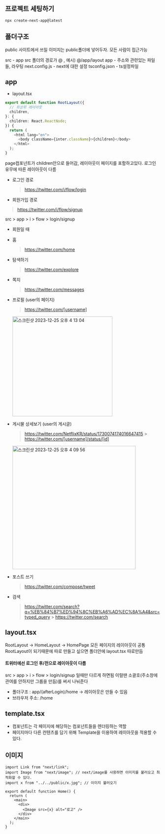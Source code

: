 ## 프로젝트 세팅하기

```
npx create-next-app@latest
```

## 폴더구조

public
사이트에서 쓰일 이미지는 public폴더에 넣어두자.
모든 사람이 접근가능

src - app
src 폴더의 경로가 @ , 예시) @/app/layout
app - 주소와 관련있는 파일들, 라우팅
next.config.js - next에 대한 설정
tsconfig.json - ts설정파일

## app

- layout.tsx

```ts
export default function RootLayout({
  // 최상위 레이아웃
  children,
}: {
  children: React.ReactNode;
}) {
  return (
    <html lang="en">
      <body className={inter.className}>{children}</body>
    </html>
  );
}
```

page컴포넌트가 children안으로 들어감, 레이아웃이 페이지를 포함하고있다.
로그인 유무에 따른 레이아웃이 다름

- 로그인 경로

  > https://twitter.com/i/flow/login

- 회원가입 경로

> https://twitter.com/i/flow/signup

src > app > i > flow > login/signup

- 회원일 때
- 홈
  > https://twitter.com/home
- 탐색하기
  > https://twitter.com/explore
- 쪽지

  > https://twitter.com/messages

- 프로필 (user의 페이지)

  > https://twitter.com/[username]

  <img width="325" alt="스크린샷 2023-12-25 오후 4 13 04" src="https://github.com/cocorig/Next.js/assets/95855640/8ae96268-1579-43d0-9fc8-b8d741c74206">

- 게시물 상세보기 (user의 게시글)

  > https://twitter.com/NetflixKR/status/1730074174016647415 > https://twitter.com/[username]/status/[id]

  <img width="401" alt="스크린샷 2023-12-25 오후 4 09 56" src="https://github.com/cocorig/Next.js/assets/95855640/52bb07a9-2dee-4e4a-b98b-563299d87fb9">

- 포스트 쓰기

  > https://twitter.com/compose/tweet

- 검색
  > https://twitter.com/search?q=%EB%84%B7%ED%94%8C%EB%A6%AD%EC%8A%A4&src=typed_query > https://twitter.com/search

## layout.tsx

RootLayout -> HomeLayout -> HomePage
모든 페이지의 레이아웃이 공통 RootLayout이 되기때문에 따로 만들고 싶으면 폴더안에 layout.tsx 따로만듬

#### 트위터에선 로그인 후/전으로 레이아웃이 다름

src > app > i > flow > login/signup 일때만 다르게 하면됨
이럴땐 소괄호(주소창에 관여를 안하지만 그룹을 만듬)를 써서 나눠준다

- 폴더구조 : app/(afterLogin)/home -> 레이아웃은 만들 수 있음
- 브라우저 주소: /home

## template.tsx

- 컴포넌트는 각 페이지에 해당하는 컴포넌트들을 렌더링하는 역할
- 페이지마다 다른 컨텐츠를 담기 위해 Template을 이용하여 레이아웃을 적용할 수 있다.

## 이미지

```tsx
import Link from "next/link";
import Image from "next/image"; // next/image를 사용하면 이미지를 불러오고 최적화할 수 있다.
import x from "../../public/x.jpg"; // 이미지 불러오기

export default function Home() {
  return (
    <main>
      <div>
        <Image src={x} alt="로고" />
      </div>
    </main>
  );
}
```
